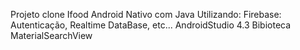 Projeto clone Ifood Android Nativo com Java
Utilizando:
Firebase: Autenticação, Realtime DataBase, etc...
AndroidStudio 4.3
Bibioteca MaterialSearchView

